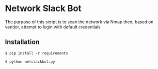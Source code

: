 # Network Slack Bot

The purpose of this script is to scan the network via Nmap then, based on vendor, attempt to login with default credentials

## Installation

```
$ pip install -r requirements

$ python netslackbot.py
```